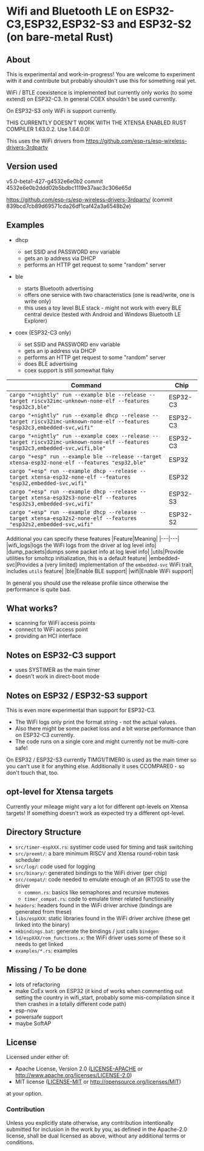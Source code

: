 # Wifi and Bluetooth LE on ESP32-C3,ESP32,ESP32-S3 and ESP32-S2 (on bare-metal Rust)

## About

This is experimental and work-in-progress! You are welcome to experiment with it and contribute but probably shouldn't use this for something real yet.

WiFi / BTLE coexistence is implemented but currently only works (to some extend) on ESP32-C3. In general COEX shouldn't be used currently.

On ESP32-S3 only WiFi is support currently.

THIS CURRENTLY DOESN'T WORK WITH THE XTENSA ENABLED RUST COMPILER 1.63.0.2. Use 1.64.0.0!

This uses the WiFi drivers from https://github.com/esp-rs/esp-wireless-drivers-3rdparty

## Version used

v5.0-beta1-427-g4532e6e0b2 commit 4532e6e0b2ddd02b5bdbc1119e37aac3c306e65d

https://github.com/esp-rs/esp-wireless-drivers-3rdparty/ (commit 839bcd7cb89d69571cda26df1caf42a3a6548b2e)

## Examples

- dhcp
  - set SSID and PASSWORD env variable
  - gets an ip address via DHCP
  - performs an HTTP get request to some "random" server

- ble
    - starts Bluetooth advertising
    - offers one service with two characteristics (one is read/write, one is write only)
    - this uses a toy level BLE stack - might not work with every BLE central device (tested with Android and Windows Bluetooth LE Explorer)

- coex (ESP32-C3 only)
  - set SSID and PASSWORD env variable
  - gets an ip address via DHCP
  - performs an HTTP get request to some "random" server
  - does BLE advertising
  - coex support is still somewhat flaky

| Command                                                                                                                      | Chip    |
| ---------------------------------------------------------------------------------------------------------------------------- | ------- |
| `cargo "+nightly" run --example ble --release --target riscv32imc-unknown-none-elf --features "esp32c3,ble"`  | ESP32-C3 |
| `cargo "+nightly" run --example dhcp --release --target riscv32imc-unknown-none-elf --features "esp32c3,embedded-svc,wifi"` | ESP32-C3 |
| `cargo "+nightly" run --example coex --release --target riscv32imc-unknown-none-elf --features "esp32c3,embedded-svc,wifi,ble"` | ESP32-C3 |
| `cargo "+esp" run --example ble --release --target xtensa-esp32-none-elf --features "esp32,ble"`              | ESP32   |
| `cargo "+esp" run --example dhcp --release --target xtensa-esp32-none-elf --features "esp32,embedded-svc,wifi"`             | ESP32   |
| `cargo "+esp" run --example dhcp --release --target xtensa-esp32s3-none-elf --features "esp32s3,embedded-svc,wifi"`             | ESP32-S3|
| `cargo "+esp" run --example dhcp --release --target xtensa-esp32s2-none-elf --features "esp32s2,embedded-svc,wifi"`             | ESP32-S2|

Additional you can specify these features
|Feature|Meaning|
|---|---|
|wifi_logs|logs the WiFi logs from the driver at log level info|
|dump_packets|dumps some packet info at log level info|
|utils|Provide utilities for smoltcp initialization, this is a default feature|
|embedded-svc|Provides a (very limited) implementation of the `embedded-svc` WiFi trait, includes `utils` feature|
|ble|Enable BLE support|
|wifi|Enable WiFi support|

In general you should use the release profile since otherwise the performance is quite bad.

## What works?

- scanning for WiFi access points
- connect to WiFi access point
- providing an HCI interface

## Notes on ESP32-C3 support

- uses SYSTIMER as the main timer
- doesn't work in direct-boot mode

## Notes on ESP32 / ESP32-S3 support

This is even more experimental than support for ESP32-C3.

- The WiFi logs only print the format string - not the actual values.
- Also there might be some packet loss and a bit worse performance than on ESP32-C3 currently.
- The code runs on a single core and might currently not be multi-core safe!

On ESP32 / ESP32-S3 currently TIMG1/TIMER0 is used as the main timer so you can't use it for anything else.
Additionally it uses CCOMPARE0 - so don't touch that, too.

## opt-level for Xtensa targets

Currently your mileage might vary a lot for different opt-levels on Xtensa targets!
If something doesn't work as expected try a different opt-level.

## Directory Structure

- `src/timer-espXXX.rs`: systimer code used for timing and task switching
- `src/preemt/`: a bare minimum RISCV and Xtensa round-robin task scheduler
- `src/log/`: code used for logging
- `src/binary/`: generated bindings to the WiFi driver (per chip)
- `src/compat/`: code needed to emulate enough of an (RT)OS to use the driver
  - `common.rs`: basics like semaphores and recursive mutexes
  - `timer_compat.rs`: code to emulate timer related functionality
- `headers`: headers found in the WiFi driver archive (bindings are generated from these)
- `libs/espXXX`: static libraries found in the WiFi driver archive (these get linked into the binary)
- `mkbindings.bat`: generate the bindings / just calls `bindgen`
- `ld/espXXX/rom_functions.x`: the WiFi driver uses some of these so it needs to get linked
- `examples/*.rs`: examples

## Missing / To be done

- lots of refactoring
- make CoEx work on ESP32 (it kind of works when commenting out setting the country in wifi_start, probably some mis-compilation since it then crashes in a totally different code path)
- esp-now
- powersafe support
- maybe SoftAP

## License

Licensed under either of:

- Apache License, Version 2.0 ([LICENSE-APACHE](LICENSE-APACHE) or http://www.apache.org/licenses/LICENSE-2.0)
- MIT license ([LICENSE-MIT](LICENSE-MIT) or http://opensource.org/licenses/MIT)

at your option.

### Contribution

Unless you explicitly state otherwise, any contribution intentionally submitted for inclusion in
the work by you, as defined in the Apache-2.0 license, shall be dual licensed as above, without
any additional terms or conditions.

